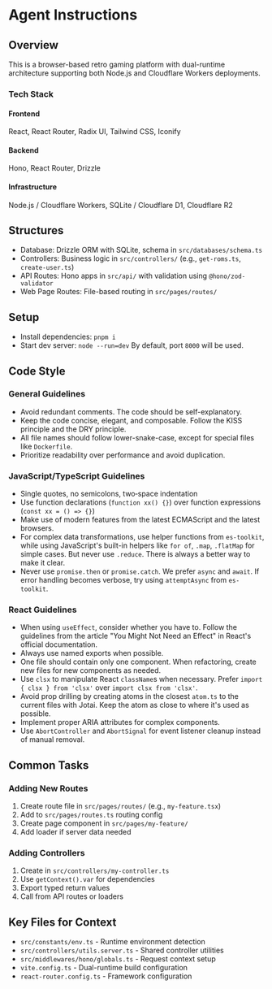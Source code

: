 # Agent Instructions

## Overview
This is a browser-based retro gaming platform with dual-runtime architecture supporting both Node.js and Cloudflare Workers deployments.

### Tech Stack
#### Frontend
React, React Router, Radix UI, Tailwind CSS, Iconify

#### Backend
Hono, React Router, Drizzle

#### Infrastructure
Node.js / Cloudflare Workers, SQLite / Cloudflare D1, Cloudflare R2

## Structures
- Database: Drizzle ORM with SQLite, schema in `src/databases/schema.ts`
- Controllers: Business logic in `src/controllers/` (e.g., `get-roms.ts`, `create-user.ts`)
- API Routes: Hono apps in `src/api/` with validation using `@hono/zod-validator`
- Web Page Routes: File-based routing in `src/pages/routes/`

## Setup
- Install dependencies: `pnpm i`
- Start dev server: `node --run=dev`
  By default, port `8000` will be used.

## Code Style
### General Guidelines
- Avoid redundant comments. The code should be self-explanatory.
- Keep the code concise, elegant, and composable. Follow the KISS principle and the DRY principle.
- All file names should follow lower-snake-case, except for special files like `Dockerfile`.
- Prioritize readability over performance and avoid duplication.

### JavaScript/TypeScript Guidelines
- Single quotes, no semicolons, two‑space indentation
- Use function declarations (`function xx() {}`) over function expressions (`const xx = () => {}`)
- Make use of modern features from the latest ECMAScript and the latest browsers.
- For complex data transformations, use helper functions from `es-toolkit`, while using JavaScript's built-in helpers like `for of`, `.map`, `.flatMap` for simple cases. But never use `.reduce`. There is always a better way to make it clear.
- Never use `promise.then` or `promise.catch`. We prefer `async` and `await`. If error handling becomes verbose, try using `attemptAsync` from `es-toolkit`.

### React Guidelines
- When using `useEffect`, consider whether you have to. Follow the guidelines from the article "You Might Not Need an Effect" in React's official documentation.
- Always use named exports when possible.
- One file should contain only one component. When refactoring, create new files for new components as needed.
- Use `clsx` to manipulate React `className`s when necessary. Prefer `import { clsx } from 'clsx'` over `import clsx from 'clsx'`.
- Avoid prop drilling by creating atoms in the closest `atom.ts` to the current files with Jotai. Keep the atom as close to where it's used as possible.
- Implement proper ARIA attributes for complex components.
- Use `AbortController` and `AbortSignal` for event listener cleanup instead of manual removal.

## Common Tasks

### Adding New Routes
1. Create route file in `src/pages/routes/` (e.g., `my-feature.tsx`)
2. Add to `src/pages/routes.ts` routing config
3. Create page component in `src/pages/my-feature/`
4. Add loader if server data needed

### Adding Controllers
1. Create in `src/controllers/my-controller.ts`
2. Use `getContext().var` for dependencies
3. Export typed return values
4. Call from API routes or loaders

## Key Files for Context
- `src/constants/env.ts` - Runtime environment detection
- `src/controllers/utils.server.ts` - Shared controller utilities
- `src/middlewares/hono/globals.ts` - Request context setup
- `vite.config.ts` - Dual-runtime build configuration
- `react-router.config.ts` - Framework configuration
